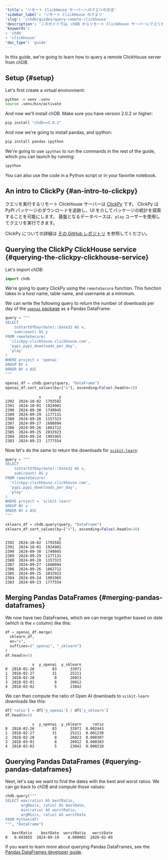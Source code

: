 ```yaml
---
'title': 'リモート ClickHouse サーバーへのクエリの方法'
'sidebar_label': 'リモート ClickHouse のクエリ'
'slug': '/chdb/guides/query-remote-clickhouse'
'description': 'このガイドでは、chDB からリモート ClickHouse サーバーにクエリを送信する方法を学びます。'
'keywords':
- 'chdb'
- 'clickhouse'
'doc_type': 'guide'
---
```


In this guide, we're going to learn how to query a remote ClickHouse server from chDB.

## Setup {#setup}

Let's first create a virtual environment:

```bash
python -m venv .venv
source .venv/bin/activate
```

And now we'll install chDB.
Make sure you have version 2.0.2 or higher:

```bash
pip install "chdb>=2.0.2"
```

And now we're going to install pandas, and ipython:

```bash
pip install pandas ipython
```

We're going to use `ipython` to run the commands in the rest of the guide, which you can launch by running:

```bash
ipython
```

You can also use the code in a Python script or in your favorite notebook.

## An intro to ClickPy {#an-intro-to-clickpy}

クエリを実行するリモート ClickHouse サーバーは [ClickPy](https://clickpy.clickhouse.com) です。
ClickPy は PyPI パッケージのダウンロードを追跡し、UI を介してパッケージの統計を探索することを可能にします。
基盤となるデータベースは、`play` ユーザーを使用してクエリを実行できます。

ClickPy についての詳細は [その GitHub レポジトリ](https://github.com/ClickHouse/clickpy) を参照してください。

## Querying the ClickPy ClickHouse service {#querying-the-clickpy-clickhouse-service}

Let's import chDB:

```python
import chdb
```

We're going to query ClickPy using the `remoteSecure` function.
This function takes in a host name, table name, and username at a minimum.

We can write the following query to return the number of downloads per day of the [`openai` package](https://clickpy.clickhouse.com/dashboard/openai) as a Pandas DataFrame:
 
```python
query = """
SELECT
    toStartOfDay(date)::Date32 AS x,
    sum(count) AS y
FROM remoteSecure(
  'clickpy-clickhouse.clickhouse.com', 
  'pypi.pypi_downloads_per_day', 
  'play'
)
WHERE project = 'openai'
GROUP BY x
ORDER BY x ASC
"""

openai_df = chdb.query(query, "DataFrame")
openai_df.sort_values(by=["x"], ascending=False).head(n=10)
```

```text
               x        y
2392  2024-10-02  1793502
2391  2024-10-01  1924901
2390  2024-09-30  1749045
2389  2024-09-29  1177131
2388  2024-09-28  1157323
2387  2024-09-27  1688094
2386  2024-09-26  1862712
2385  2024-09-25  2032923
2384  2024-09-24  1901965
2383  2024-09-23  1777554
```

Now let's do the same to return the downloads for [`scikit-learn`](https://clickpy.clickhouse.com/dashboard/scikit-learn):

```python
query = """
SELECT
    toStartOfDay(date)::Date32 AS x,
    sum(count) AS y
FROM remoteSecure(
  'clickpy-clickhouse.clickhouse.com', 
  'pypi.pypi_downloads_per_day', 
  'play'
)
WHERE project = 'scikit-learn'
GROUP BY x
ORDER BY x ASC
"""

sklearn_df = chdb.query(query, "DataFrame")
sklearn_df.sort_values(by=["x"], ascending=False).head(n=10)
```

```text
               x        y
2392  2024-10-02  1793502
2391  2024-10-01  1924901
2390  2024-09-30  1749045
2389  2024-09-29  1177131
2388  2024-09-28  1157323
2387  2024-09-27  1688094
2386  2024-09-26  1862712
2385  2024-09-25  2032923
2384  2024-09-24  1901965
2383  2024-09-23  1777554
```

## Merging Pandas DataFrames {#merging-pandas-dataframes}

We now have two DataFrames, which we can merge together based on date (which is the `x` column) like this:

```python
df = openai_df.merge(
  sklearn_df, 
  on="x", 
  suffixes=("_openai", "_sklearn")
)
df.head(n=5)
```

```text
            x  y_openai  y_sklearn
0  2018-02-26        83      33971
1  2018-02-27        31      25211
2  2018-02-28         8      26023
3  2018-03-01         8      20912
4  2018-03-02         5      23842
```

We can then compute the ratio of Open AI downloads to `scikit-learn` downloads like this:

```python
df['ratio'] = df['y_openai'] / df['y_sklearn']
df.head(n=5)
```

```text
            x  y_openai  y_sklearn     ratio
0  2018-02-26        83      33971  0.002443
1  2018-02-27        31      25211  0.001230
2  2018-02-28         8      26023  0.000307
3  2018-03-01         8      20912  0.000383
4  2018-03-02         5      23842  0.000210
```

## Querying Pandas DataFrames {#querying-pandas-dataframes}

Next, let's say we want to find the dates with the best and worst ratios. 
We can go back to chDB and compute those values:

```python
chdb.query("""
SELECT max(ratio) AS bestRatio,
       argMax(x, ratio) AS bestDate,
       min(ratio) AS worstRatio,
       argMin(x, ratio) AS worstDate
FROM Python(df)
""", "DataFrame")
```

```text
   bestRatio    bestDate  worstRatio   worstDate
0   0.693855  2024-09-19    0.000003  2020-02-09
```

If you want to learn more about querying Pandas DataFrames, see the [Pandas DataFrames developer guide](querying-pandas.md).
